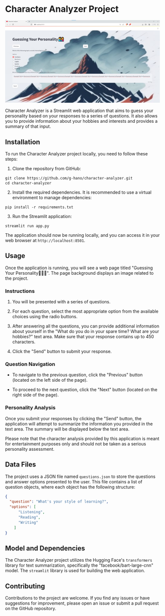 # Character Analyzer Project

![Character Analyzer](img.png)

Character Analyzer is a Streamlit web application that aims to guess your personality based on your responses to a series of questions. It also allows you to provide information about your hobbies and interests and provides a summary of that input.

## Installation

To run the Character Analyzer project locally, you need to follow these steps:

1. Clone the repository from GitHub:

```
git clone https://github.com/g-hano/character-analyzer.git
cd character-analyzer
```

2. Install the required dependencies. It is recommended to use a virtual environment to manage dependencies:

```
pip install -r requirements.txt
```

3. Run the Streamlit application:

```
streamlit run app.py
```

The application should now be running locally, and you can access it in your web browser at `http://localhost:8501`.

## Usage

Once the application is running, you will see a web page titled "Guessing Your Personality👨‍👩‍👦". The page background displays an image related to the project.

### Instructions

1. You will be presented with a series of questions.

2. For each question, select the most appropriate option from the available choices using the radio buttons.

3. After answering all the questions, you can provide additional information about yourself in the "What do you do in your spare time? What are your hobbies?" text area. Make sure that your response contains up to 450 characters.

4. Click the "Send" button to submit your response.

### Question Navigation

- To navigate to the previous question, click the "Previous" button (located on the left side of the page).

- To proceed to the next question, click the "Next" button (located on the right side of the page).

### Personality Analysis

Once you submit your responses by clicking the "Send" button, the application will attempt to summarize the information you provided in the text area. The summary will be displayed below the text area.

Please note that the character analysis provided by this application is meant for entertainment purposes only and should not be taken as a serious personality assessment.

## Data Files

The project uses a JSON file named `questions.json` to store the questions and answer options presented to the user. This file contains a list of question objects, where each object has the following structure:

```json
{
  "question": "What's your style of learning?",
  "options": [
      "Listening",
      "Reading",
      "Writing"
    ]
}
```

## Model and Dependencies

The Character Analyzer project utilizes the Hugging Face's `transformers` library for text summarization, specifically the "facebook/bart-large-cnn" model. The `streamlit` library is used for building the web application.

## Contributing

Contributions to the project are welcome. If you find any issues or have suggestions for improvement, please open an issue or submit a pull request on the GitHub repository.
